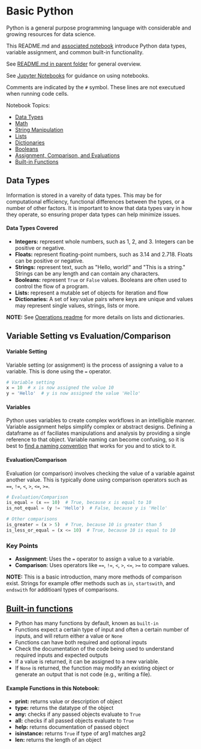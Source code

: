 # Basic Python

Python is a general purpose programming language with considerable and growing resources for data science. 

This README.md and [associated notebook](./Basics.ipynb) introduce Python data types, variable assignment, and common built-in functionality.

See [README.md in parent folder](../README.md) for general overview.

See [Jupyter Notebooks](./../Markdowns/JupyterNotebooks.md) for guidance on using notebooks.

Comments are indicated by the `#` symbol. These lines are not executued when running code cells.

Notebook Topics:
- [Data Types](#data-types)
- [Math](#math)
- [String Manipulation](#string-manipulation)
- [Lists](#Lists)
- [Dictionaries](#dictionaries)
- [Booleans](#booleans)
- [Assignment, Comparison, and Evaluations](#comparisons-and-evaluation)
- [Built-in Functions](#built-in-functions)

## Data Types
Information is stored in a vareity of data types. This may be for computational efficiency, functional differences between the types, or a number of other factors. It is important to know that data types vary in how they operate, so ensuring proper data types can help minimize issues. 

#### Data Types Covered
- **Integers:** represent whole numbers, such as 1, 2, and 3. Integers can be positive or negative.
- **Floats:** represent floating-point numbers, such as 3.14 and 2.718. Floats can be positive or negative.
- **Strings:** represent text, such as "Hello, world!" and "This is a string." Strings can be any length and can contain any characters.
- **Booleans:** represent `True` or `False` values. Booleans are often used to control the flow of a program.
- **Lists:** represent a mutable set of objects for iteration and flow
- **Dictionaries:** A set of key:value pairs where keys are unique and values may represent single values, strings, lists or more.

**NOTE:** See [Operations readme](../Markdowns/Operations.md) for more details on lists and dictionaries. 

## Variable Setting vs Evaluation/Comparison

#### Variable Setting

Variable setting (or assignment) is the process of assigning a value to a variable. This is done using the `=` operator.

```python
# Variable setting
x = 10  # x is now assigned the value 10
y = 'Hello'  # y is now assigned the value 'Hello'
```

#### Variables

Python uses variables to create complex workflows in an intelligible manner. Variable assignment helps simplify complex or abstract designs. Defining a dataframe as `df` faciliates manipulations and analysis by providing a single reference to that object. Variable naming can become confusing, so it is best to [find a naming convention](https://peps.python.org/pep-0008/) that works for you and to stick to it.

#### Evaluation/Comparison

Evaluation (or comparison) involves checking the value of a variable against another value. This is typically done using comparison operators such as `==`, `!=`, `<`, `>`, `<=`, `>=`.

```python
# Evaluation/Comparison
is_equal = (x == 10)  # True, because x is equal to 10
is_not_equal = (y != 'Hello')  # False, because y is 'Hello'

# Other comparisons
is_greater = (x > 5)  # True, because 10 is greater than 5
is_less_or_equal = (x <= 10)  # True, because 10 is equal to 10
```

### Key Points

- **Assignment**: Uses the `=` operator to assign a value to a variable.
- **Comparison**: Uses operators like `==`, `!=`, `<`, `>`, `<=`, `>=` to compare values.

**NOTE:** This is a basic introduction, many more methods of comparison exist. Strings for example offer methods such as `in`, `startswith`, and `endswith` for additioanl types of comparisons. 

## [Built-in functions](https://docs.python.org/3/library/functions.html)
- Python has many functions by default, known as `built-in` 
- Functions expect a certain type of input and often a certain number of inputs, and will return either a value or `None` 
- Functions can have both required and optional inputs
- Check the documentation of the code being used to understand required inputs and expected outputs
- If a value is returned, it can be assigned to a new variable.
- If `None` is returned, the function may modify an existing object or generate an output that is not code (e.g., writing a file).

#### Example Functions in this Notebook:
- **print:** returns value or description of object
- **type:** returns the datatype of the object
- **any:** checks if any passed objects evaluate to `True`
- **all:** checks if all passed objects evaluate to `True`
- **help:** returns documentation of passed object
- **isinstance:** returns `True` if type of arg1 matches arg2
- **len:** returns the length of an object